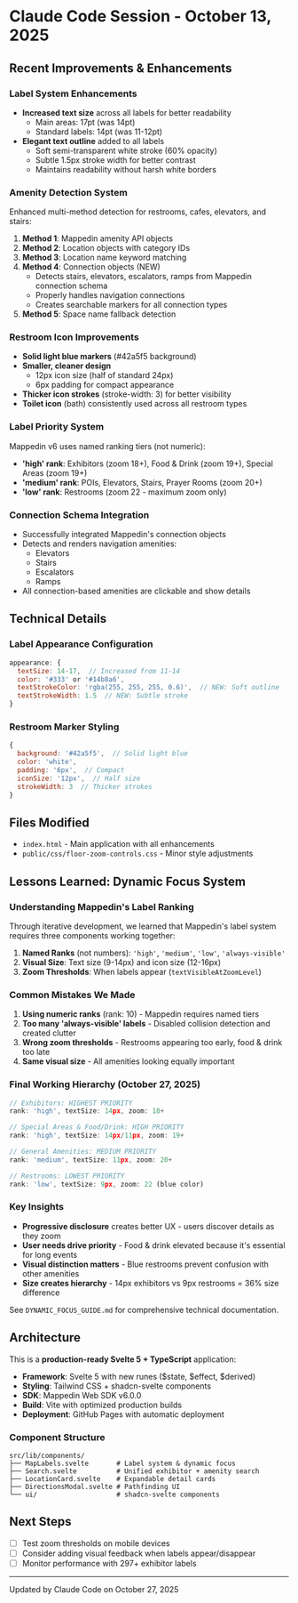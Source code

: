 # Claude Code Session - October 13, 2025

## Recent Improvements & Enhancements

### Label System Enhancements
- **Increased text size** across all labels for better readability
  - Main areas: 17pt (was 14pt)
  - Standard labels: 14pt (was 11-12pt)
- **Elegant text outline** added to all labels
  - Soft semi-transparent white stroke (60% opacity)
  - Subtle 1.5px stroke width for better contrast
  - Maintains readability without harsh white borders

### Amenity Detection System
Enhanced multi-method detection for restrooms, cafes, elevators, and stairs:

1. **Method 1**: Mappedin amenity API objects
2. **Method 2**: Location objects with category IDs
3. **Method 3**: Location name keyword matching
4. **Method 4**: Connection objects (NEW)
   - Detects stairs, elevators, escalators, ramps from Mappedin connection schema
   - Properly handles navigation connections
   - Creates searchable markers for all connection types
5. **Method 5**: Space name fallback detection

### Restroom Icon Improvements
- **Solid light blue markers** (#42a5f5 background)
- **Smaller, cleaner design**
  - 12px icon size (half of standard 24px)
  - 6px padding for compact appearance
- **Thicker icon strokes** (stroke-width: 3) for better visibility
- **Toilet icon** (bath) consistently used across all restroom types

### Label Priority System
Mappedin v6 uses named ranking tiers (not numeric):
- **'high' rank**: Exhibitors (zoom 18+), Food & Drink (zoom 19+), Special Areas (zoom 19+)
- **'medium' rank**: POIs, Elevators, Stairs, Prayer Rooms (zoom 20+)
- **'low' rank**: Restrooms (zoom 22 - maximum zoom only)

### Connection Schema Integration
- Successfully integrated Mappedin's connection objects
- Detects and renders navigation amenities:
  - Elevators
  - Stairs
  - Escalators
  - Ramps
- All connection-based amenities are clickable and show details

## Technical Details

### Label Appearance Configuration
```javascript
appearance: {
  textSize: 14-17,  // Increased from 11-14
  color: '#333' or '#14b8a6',
  textStrokeColor: 'rgba(255, 255, 255, 0.6)',  // NEW: Soft outline
  textStrokeWidth: 1.5  // NEW: Subtle stroke
}
```

### Restroom Marker Styling
```javascript
{
  background: '#42a5f5',  // Solid light blue
  color: 'white',
  padding: '6px',  // Compact
  iconSize: '12px',  // Half size
  strokeWidth: 3  // Thicker strokes
}
```

## Files Modified
- `index.html` - Main application with all enhancements
- `public/css/floor-zoom-controls.css` - Minor style adjustments

## Lessons Learned: Dynamic Focus System

### Understanding Mappedin's Label Ranking

Through iterative development, we learned that Mappedin's label system requires three components working together:

1. **Named Ranks** (not numbers): `'high'`, `'medium'`, `'low'`, `'always-visible'`
2. **Visual Size**: Text size (9-14px) and icon size (12-16px)
3. **Zoom Thresholds**: When labels appear (`textVisibleAtZoomLevel`)

### Common Mistakes We Made

1. **Using numeric ranks** (rank: 10) - Mappedin requires named tiers
2. **Too many 'always-visible' labels** - Disabled collision detection and created clutter
3. **Wrong zoom thresholds** - Restrooms appearing too early, food & drink too late
4. **Same visual size** - All amenities looking equally important

### Final Working Hierarchy (October 27, 2025)

```typescript
// Exhibitors: HIGHEST PRIORITY
rank: 'high', textSize: 14px, zoom: 18+

// Special Areas & Food/Drink: HIGH PRIORITY
rank: 'high', textSize: 14px/11px, zoom: 19+

// General Amenities: MEDIUM PRIORITY
rank: 'medium', textSize: 11px, zoom: 20+

// Restrooms: LOWEST PRIORITY
rank: 'low', textSize: 9px, zoom: 22 (blue color)
```

### Key Insights

- **Progressive disclosure** creates better UX - users discover details as they zoom
- **User needs drive priority** - Food & drink elevated because it's essential for long events
- **Visual distinction matters** - Blue restrooms prevent confusion with other amenities
- **Size creates hierarchy** - 14px exhibitors vs 9px restrooms = 36% size difference

See `DYNAMIC_FOCUS_GUIDE.md` for comprehensive technical documentation.

## Architecture

This is a **production-ready Svelte 5 + TypeScript** application:

- **Framework**: Svelte 5 with new runes ($state, $effect, $derived)
- **Styling**: Tailwind CSS + shadcn-svelte components
- **SDK**: Mappedin Web SDK v6.0.0
- **Build**: Vite with optimized production builds
- **Deployment**: GitHub Pages with automatic deployment

### Component Structure

```
src/lib/components/
├── MapLabels.svelte       # Label system & dynamic focus
├── Search.svelte          # Unified exhibitor + amenity search
├── LocationCard.svelte    # Expandable detail cards
├── DirectionsModal.svelte # Pathfinding UI
└── ui/                    # shadcn-svelte components
```

## Next Steps
- [ ] Test zoom thresholds on mobile devices
- [ ] Consider adding visual feedback when labels appear/disappear
- [ ] Monitor performance with 297+ exhibitor labels

---

Updated by Claude Code on October 27, 2025
